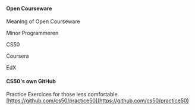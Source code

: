#### Open Courseware

Meaning of Open Courseware

Minor Programmeren 

CS50

Coursera

EdX

#### CS50's own GitHub

Practice Exercices for those less comfortable. [https://github.com/cs50/practice50](https://github.com/cs50/practice50)



